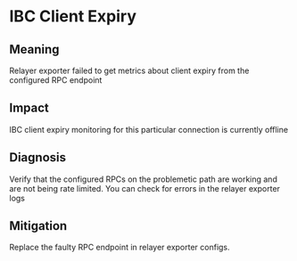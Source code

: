 # IBC Client Expiry

## Meaning

Relayer exporter failed to get metrics about client expiry from the configured RPC endpoint

## Impact

IBC client expiry monitoring for this particular connection is currently offline

## Diagnosis

Verify that the configured RPCs on the problemetic path are working and are not being rate limited. You can check for errors in the relayer exporter logs

## Mitigation

Replace the faulty RPC endpoint in relayer exporter configs.
